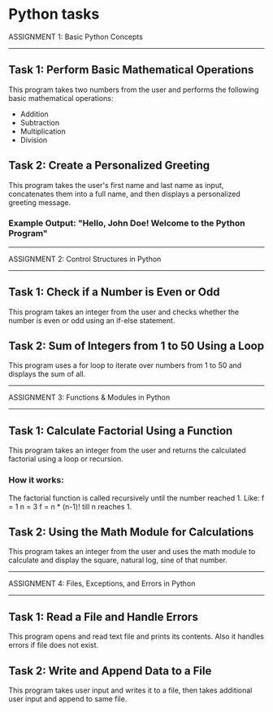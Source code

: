 # Python tasks
ASSIGNMENT 1: Basic Python Concepts

---

## Task 1: Perform Basic Mathematical Operations

This program takes two numbers from the user and performs the following basic mathematical operations:

- Addition
- Subtraction
- Multiplication
- Division


## Task 2: Create a Personalized Greeting

This program takes the user's first name and last name as input, concatenates them into a full name, and then displays a personalized greeting message.

### Example Output: "Hello, John Doe! Welcome to the Python Program"


---

ASSIGNMENT 2: Control Structures in Python

---
## Task 1: Check if a Number is Even or Odd

This program takes an integer from the user and checks whether the number is even or odd using an if-else statement.


## Task 2: Sum of Integers from 1 to 50 Using a Loop

This program uses a for loop to iterate over numbers from 1 to 50 and displays the sum of all.


---

ASSIGNMENT 3: Functions & Modules in Python

---
## Task 1: Calculate Factorial Using a Function

This program takes an integer from the user and returns the calculated factorial using a loop or recursion.

### How it works: 

The factorial function is called recursively until the number reached 1.
Like:
f = 1
n = 3
f = n * (n-1)! till n reaches 1.


## Task 2: Using the Math Module for Calculations

This program takes an integer from the user and uses the math module to calculate and display the square, natural log, sine of that number.

---

ASSIGNMENT 4: Files, Exceptions, and Errors in Python

---
## Task 1: Read a File and Handle Errors

This program opens and read text file and prints its contents. Also it handles errors if file does not exist.


## Task 2: Write and Append Data to a File

This program takes user input and writes it to a file, then takes additional user input and append to same file.